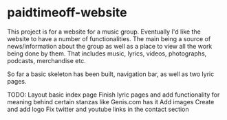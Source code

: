 # paidtimeoff-website

This project is for a website for a music group. Eventually I'd like the website to have a number of functionalities.
The main being a source of news/information about the group as well as a place to view all the work being done by them.
That includes music, lyrics, videos, photographs, podcasts, merchandise etc.

So far a basic skeleton has been built, navigation bar, as well as two lyric pages.

TODO:
Layout basic index page
Finish lyric pages and add functionality for meaning behind certain stanzas like Genis.com has it
Add images
Create and add logo
Fix twitter and youtube links in the contact section
